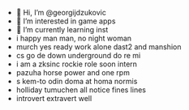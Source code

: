 - 👋 Hi, I’m @georgijdzukovic
- 👀 I’m interested in game apps
- 🌱 I’m currently learning inst
- i happy man man, no night woman
- murch yes ready work alone dast2 and manshion
- cs go de down underground do re mi
- i am a zksinc rockie role soon intern
- pazuha horse power and one rpm
- s kem-to odin doma at homa normis
- holliday tumuchen all notice fines lines
- introvert extravert well

